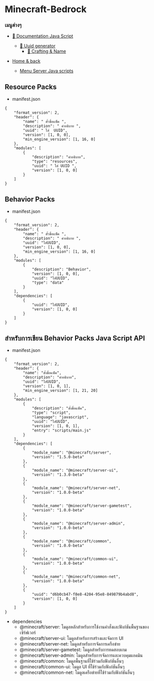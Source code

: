 # Minecraft-Bedrock
### เมนูต่างๆ
* [ 📰 Documentation Java Script](https://learn.microsoft.com/en-us/minecraft/creator/?view=minecraft-bedrock-stable)
    * [ 📁 Uuid generator ](https://www.uuidgenerator.net/)
        * [ 🛒 Crafting & Name ](https://crafting.thedestruc7i0n.ca/)

* [ Home & back ](https://github.com/SolightzZ/Minecraft-Bedrock)
    * [ Menu Server Java scripts ](https://github.com/SolightzZ/Minecraft-Bedrock/tree/main/Menu%20Server)


## Resource Packs
* manifest.json 

```
{
	"format_version": 2,
	"header": {
		"name": " ตั้วชื่อแพ็ค ",
		"description": " คำอธิบาย ",
		"uuid": " ใส่  UUID",
		"version": [1, 0, 0],
		"min_engine_version": [1, 16, 0]
	},
	"modules": [
		{
			"description": "คำอธิบาย",
			"type": "resources",
			"uuid": " ใส่ UUID ",
			"version": [1, 0, 0]
		}
	]
}
```

## Behavior Packs
* manifest.json 

```
{
	"format_version": 2,
	"header": {
		"name": " ตั้วชื่อแพ็ค ",
		"description": " คำอธิบาย ",
		"uuid": "ใส่UUID",
		"version": [1, 0, 0],
		"min_engine_version": [1, 16, 0]
	},
	"modules": [
		{
			"description": "Behavior",
			"version": [1, 0, 0],
			"uuid": "ใส่UUID",
			"type": "data"
		}
	],
	"dependencies": [
		{
			"uuid": "ใส่UUID",
			"version": [1, 0, 0]
		}
	]
}
```

## สำหรับการเขียน Behavior Packs Java Script API
* manifest.json


```
{
    "format_version": 2,
    "header": {
        "name": "ตั้งชื่อแพ็ค",
        "description": "คำอธิบาย",
        "uuid": "ใส่UUID",
        "version": [1, 0, 1],
        "min_engine_version": [1, 21, 20]
    },
    "modules": [
        {
            "description": "ตั้งชื่อแพ็ค",
            "type": "script",
            "language": "javascript",
            "uuid": "ใส่UUID",
            "version": [1, 0, 1],
            "entry": "scripts/main.js"
        }
    ],
    "dependencies": [
        {
            "module_name": "@minecraft/server",
            "version": "1.5.0-beta"
        },
        {
            "module_name": "@minecraft/server-ui",
            "version": "1.3.0-beta"
        },
        {
            "module_name": "@minecraft/server-net",
            "version": "1.0.0-beta"
        },
        {
            "module_name": "@minecraft/server-gametest",
            "version": "1.0.0-beta"
        },
        {
            "module_name": "@minecraft/server-admin",
            "version": "1.0.0-beta"
        },
        {
            "module_name": "@minecraft/common",
            "version": "1.0.0-beta"
        },
        {
            "module_name": "@minecraft/common-ui",
            "version": "1.0.0-beta"
        },
        {
            "module_name": "@minecraft/common-net",
            "version": "1.0.0-beta"
        },
        {
            "uuid": "d6b0cb47-f8e8-4204-95e8-849879b4abd8",
            "version": [1, 0, 0]
        }
    ]
}

```
- dependencies
	* @minecraft/server: โมดูลหลักสำหรับการใช้งานคำสั่งและฟังก์ชันพื้นฐานของเซิร์ฟเวอร์
	* @minecraft/server-ui: โมดูลสำหรับการสร้างและจัดการ UI
	* @minecraft/server-net: โมดูลสำหรับการจัดการเครือข่าย
	* @minecraft/server-gametest: โมดูลสำหรับการทดสอบเกม
	* @minecraft/server-admin: โมดูลสำหรับการจัดการและควบคุมแอดมิน
	* @minecraft/common: โมดูลพื้นฐานที่ใช้ร่วมกับฟังก์ชันอื่นๆ
	* @minecraft/common-ui: โมดูล UI ที่ใช้ร่วมกับฟังก์ชันอื่นๆ
	* @minecraft/common-net: โมดูลเครือข่ายที่ใช้ร่วมกับฟังก์ชันอื่นๆ
